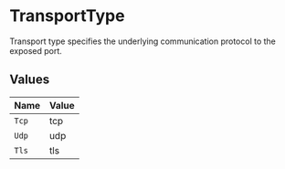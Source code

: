 # TransportType

Transport type specifies the underlying communication protocol to the exposed port.


## Values

| Name  | Value |
| ----- | ----- |
| `Tcp` | tcp   |
| `Udp` | udp   |
| `Tls` | tls   |
